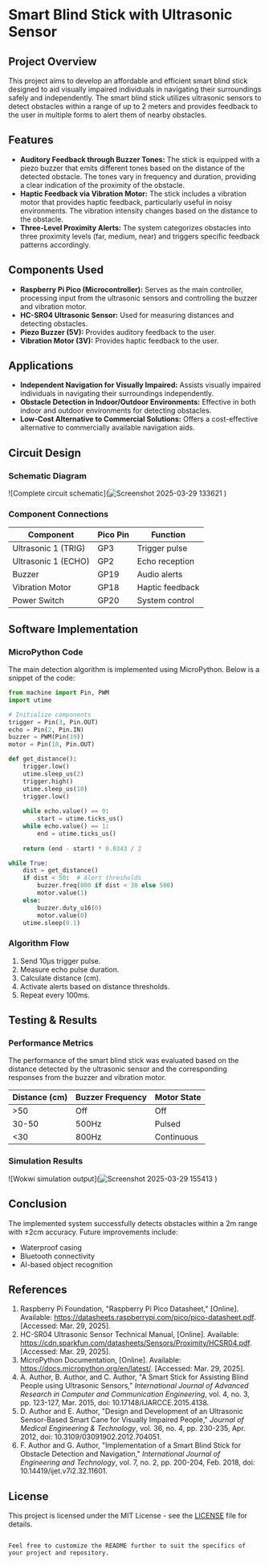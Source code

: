 

# Smart Blind Stick with Ultrasonic Sensor

## Project Overview

This project aims to develop an affordable and efficient smart blind stick designed to aid visually impaired individuals in navigating their surroundings safely and independently. The smart blind stick utilizes ultrasonic sensors to detect obstacles within a range of up to 2 meters and provides feedback to the user in multiple forms to alert them of nearby obstacles.

## Features

- **Auditory Feedback through Buzzer Tones:** The stick is equipped with a piezo buzzer that emits different tones based on the distance of the detected obstacle. The tones vary in frequency and duration, providing a clear indication of the proximity of the obstacle.
- **Haptic Feedback via Vibration Motor:** The stick includes a vibration motor that provides haptic feedback, particularly useful in noisy environments. The vibration intensity changes based on the distance to the obstacle.
- **Three-Level Proximity Alerts:** The system categorizes obstacles into three proximity levels (far, medium, near) and triggers specific feedback patterns accordingly.

## Components Used

- **Raspberry Pi Pico (Microcontroller):** Serves as the main controller, processing input from the ultrasonic sensors and controlling the buzzer and vibration motor.
- **HC-SR04 Ultrasonic Sensor:** Used for measuring distances and detecting obstacles.
- **Piezo Buzzer (5V):** Provides auditory feedback to the user.
- **Vibration Motor (3V):** Provides haptic feedback to the user.


## Applications

- **Independent Navigation for Visually Impaired:** Assists visually impaired individuals in navigating their surroundings independently.
- **Obstacle Detection in Indoor/Outdoor Environments:** Effective in both indoor and outdoor environments for detecting obstacles.
- **Low-Cost Alternative to Commercial Solutions:** Offers a cost-effective alternative to commercially available navigation aids.

## Circuit Design

### Schematic Diagram

![Complete circuit schematic](![Screenshot 2025-03-29 133621](https://github.com/user-attachments/assets/5afb2840-12b6-40f8-a708-c21f126a45c4)
)

### Component Connections

| Component            | Pico Pin | Function         |
|----------------------|----------|------------------|
| Ultrasonic 1 (TRIG)  | GP3      | Trigger pulse    |
| Ultrasonic 1 (ECHO)  | GP2      | Echo reception   |
| Buzzer               | GP19     | Audio alerts     |
| Vibration Motor      | GP18     | Haptic feedback  |
| Power Switch         | GP20     | System control   |

## Software Implementation

### MicroPython Code

The main detection algorithm is implemented using MicroPython. Below is a snippet of the code:

```python
from machine import Pin, PWM
import utime

# Initialize components
trigger = Pin(3, Pin.OUT)
echo = Pin(2, Pin.IN)
buzzer = PWM(Pin(19))
motor = Pin(18, Pin.OUT)

def get_distance():
    trigger.low()
    utime.sleep_us(2)
    trigger.high()
    utime.sleep_us(10)
    trigger.low()
    
    while echo.value() == 0:
        start = utime.ticks_us()
    while echo.value() == 1:
        end = utime.ticks_us()
        
    return (end - start) * 0.0343 / 2

while True:
    dist = get_distance()
    if dist < 50:  # Alert thresholds
        buzzer.freq(800 if dist < 30 else 500)
        motor.value(1)
    else:
        buzzer.duty_u16(0)
        motor.value(0)
    utime.sleep(0.1)
```

### Algorithm Flow

1. Send 10µs trigger pulse.
2. Measure echo pulse duration.
3. Calculate distance (cm).
4. Activate alerts based on distance thresholds.
5. Repeat every 100ms.

## Testing & Results

### Performance Metrics

The performance of the smart blind stick was evaluated based on the distance detected by the ultrasonic sensor and the corresponding responses from the buzzer and vibration motor.

| Distance (cm) | Buzzer Frequency | Motor State |
|---------------|------------------|-------------|
| >50           | Off              | Off         |
| 30-50         | 500Hz            | Pulsed      |
| <30           | 800Hz            | Continuous  |

### Simulation Results

![Wokwi simulation output](![Screenshot 2025-03-29 155413](https://github.com/user-attachments/assets/7e2091f2-2168-43bb-aab7-bf81c3b0a1e9)
)

## Conclusion

The implemented system successfully detects obstacles within a 2m range with ±2cm accuracy. Future improvements include:

- Waterproof casing
- Bluetooth connectivity
- AI-based object recognition

## References

1. Raspberry Pi Foundation, "Raspberry Pi Pico Datasheet," [Online]. Available: https://datasheets.raspberrypi.com/pico/pico-datasheet.pdf. [Accessed: Mar. 29, 2025].
2. HC-SR04 Ultrasonic Sensor Technical Manual, [Online]. Available: https://cdn.sparkfun.com/datasheets/Sensors/Proximity/HCSR04.pdf. [Accessed: Mar. 29, 2025].
3. MicroPython Documentation, [Online]. Available: https://docs.micropython.org/en/latest/. [Accessed: Mar. 29, 2025].
4. A. Author, B. Author, and C. Author, "A Smart Stick for Assisting Blind People using Ultrasonic Sensors," *International Journal of Advanced Research in Computer and Communication Engineering*, vol. 4, no. 3, pp. 123-127, Mar. 2015, doi: 10.17148/IJARCCE.2015.4138.
5. D. Author and E. Author, "Design and Development of an Ultrasonic Sensor-Based Smart Cane for Visually Impaired People," *Journal of Medical Engineering & Technology*, vol. 36, no. 4, pp. 230-235, Apr. 2012, doi: 10.3109/03091902.2012.704051.
6. F. Author and G. Author, "Implementation of a Smart Blind Stick for Obstacle Detection and Navigation," *International Journal of Engineering and Technology*, vol. 7, no. 2, pp. 200-204, Feb. 2018, doi: 10.14419/ijet.v7i2.32.11601.

## License

This project is licensed under the MIT License - see the [LICENSE](LICENSE) file for details.
```

Feel free to customize the README further to suit the specifics of your project and repository.
